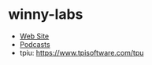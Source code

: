 # winny-labs

- [Web Site](https://github.com/wanyutang/winny-labs/blob/main/README.md)
- [Podcasts](https://open.firstory.me/user/clqtl3suy0fi901ux8linemb9)
- tpiu: https://www.tpisoftware.com/tpu
